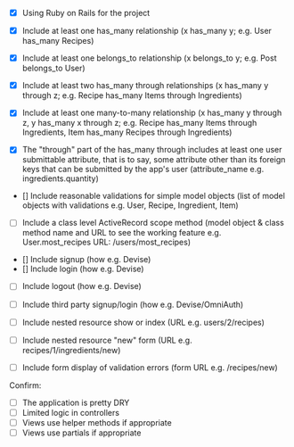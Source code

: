  - [x] Using Ruby on Rails for the project

 - [x] Include at least one has_many relationship (x has_many y; e.g. User has_many Recipes) 

 - [x] Include at least one belongs_to relationship (x belongs_to y; e.g. Post belongs_to User)

 - [x] Include at least two has_many through relationships (x has_many y through z; e.g. Recipe has_many Items through Ingredients)

 - [x] Include at least one many-to-many relationship (x has_many y through z, y has_many x through z; e.g. Recipe has_many Items through Ingredients, Item has_many Recipes through Ingredients)

 - [x] The "through" part of the has_many through includes at least one user submittable attribute, that is to say, some attribute other than its foreign keys that can be submitted by the app's user (attribute_name e.g. ingredients.quantity)
 
 - [] Include reasonable validations for simple model objects (list of model objects with validations e.g. User, Recipe, Ingredient, Item)
 
 - [ ] Include a class level ActiveRecord scope method (model object & class method name and URL to see the working feature e.g. User.most_recipes URL: /users/most_recipes)
 
- [] Include signup (how e.g. Devise)
- [] Include login (how e.g. Devise)
- [ ] Include logout (how e.g. Devise)
- [ ] Include third party signup/login (how e.g. Devise/OmniAuth)
- [ ] Include nested resource show or index (URL e.g. users/2/recipes)
- [ ] Include nested resource "new" form (URL e.g. recipes/1/ingredients/new)
- [ ] Include form display of validation errors (form URL e.g. /recipes/new)


Confirm:
- [ ] The application is pretty DRY
- [ ] Limited logic in controllers
- [ ] Views use helper methods if appropriate
- [ ] Views use partials if appropriate